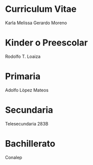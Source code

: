 # Curriculum Vitae
Karla Melissa Gerardo Moreno

# Kinder o Preescolar
Rodolfo T. Loaiza

# Primaria
Adolfo Lòpez Mateos

# Secundaria
Telesecundaria 283B

# Bachillerato
Conalep